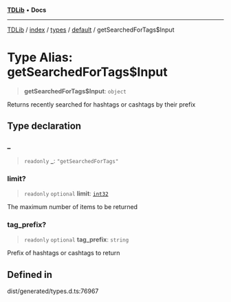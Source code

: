 [**TDLib**](../../../../../../README.md) • **Docs**

***

[TDLib](../../../../../../modules.md) / [index](../../../../../README.md) / [types](../../../README.md) / [default](../README.md) / getSearchedForTags$Input

# Type Alias: getSearchedForTags$Input

> **getSearchedForTags$Input**: `object`

Returns recently searched for hashtags or cashtags by their prefix

## Type declaration

### \_

> `readonly` **\_**: `"getSearchedForTags"`

### limit?

> `readonly` `optional` **limit**: [`int32`](int32-1.md)

The maximum number of items to be returned

### tag\_prefix?

> `readonly` `optional` **tag\_prefix**: `string`

Prefix of hashtags or cashtags to return

## Defined in

dist/generated/types.d.ts:76967
